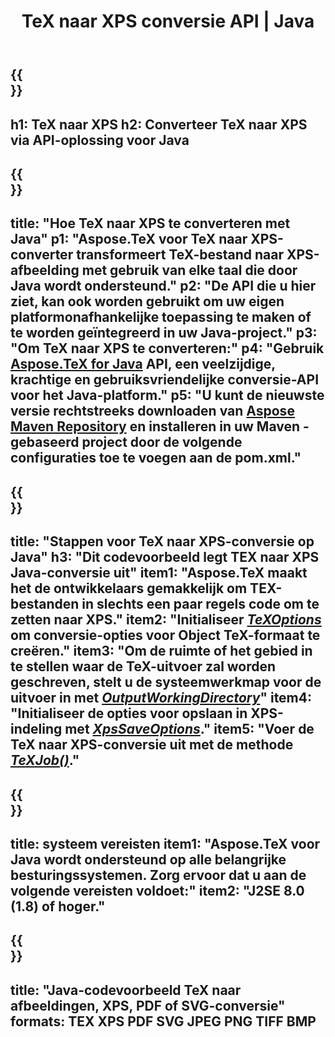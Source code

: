 ﻿---
translation: true
template: /_templates/_conversion-child-java.md
title: TeX naar XPS conversie API | Java
description: TeX naar XPS conversie functionaliteit. Integreer deze on-premise Java-bibliotheek in uw project of gebruik platformonafhankelijke applicaties om TeX naar XPS te converteren.
keywords: tex naar xps api java, tex2xps integreren
url: /java/conversion/tex-to-xps/
family: tex
platformtag: java
feature: conversion
informat: TEX
outformat: XPS
otherformats: BMP PNG JPEG TIFF PDF SVG
---

{{<section banner>}}
---
h1: TeX naar XPS
h2: Converteer TeX naar XPS via API-oplossing voor Java
---

{{<section overview>}}
---
title: "Hoe TeX naar XPS te converteren met Java"
p1: "Aspose.TeX voor TeX naar XPS-converter transformeert TeX-bestand naar XPS-afbeelding met gebruik van elke taal die door Java wordt ondersteund."
p2: "De API die u hier ziet, kan ook worden gebruikt om uw eigen platformonafhankelijke toepassing te maken of te worden geïntegreerd in uw Java-project."
p3: "Om TeX naar XPS te converteren:"
p4: "Gebruik [Aspose.TeX for Java](https://products.aspose.com/tex/java) API, een veelzijdige, krachtige en gebruiksvriendelijke conversie-API voor het Java-platform."
p5: "U kunt de nieuwste versie rechtstreeks downloaden van [Aspose Maven Repository](https://repository.aspose.com/tex/) en installeren in uw Maven -gebaseerd project door de volgende configuraties toe te voegen aan de pom.xml."
---

{{<section feature1>}}
---
title: "Stappen voor TeX naar XPS-conversie op Java"
h3: "Dit codevoorbeeld legt TEX naar XPS Java-conversie uit"
item1: "Aspose.TeX maakt het de ontwikkelaars gemakkelijk om TEX-bestanden in slechts een paar regels code om te zetten naar XPS."
item2: "Initialiseer [*TeXOptions*](https://reference.aspose.com/tex/java/com.aspose.tex/TeXOptions) om conversie-opties voor Object TeX-formaat te creëren."
item3: "Om de ruimte of het gebied in te stellen waar de TeX-uitvoer zal worden geschreven, stelt u de systeemwerkmap voor de uitvoer in met [*OutputWorkingDirectory*](https://reference.aspose.com/tex/java/com.aspose.tex/TeXOptions#getOutputWorkingDirectory--)"
item4: "Initialiseer de opties voor opslaan in XPS-indeling met [*XpsSaveOptions*](https://reference.aspose.com/tex/java/com.aspose.tex.rendering/XpsSaveOptions)."
item5: "Voer de TeX naar XPS-conversie uit met de methode [*TeXJob()*](https://reference.aspose.com/tex/java/com.aspose.tex/TeXJob)."
---

{{<section feature2>}}
---
title: systeem vereisten
item1: "Aspose.TeX voor Java wordt ondersteund op alle belangrijke besturingssystemen. Zorg ervoor dat u aan de volgende vereisten voldoet:"
item2: "J2SE 8.0 (1.8) of hoger."
---

{{<section widget>}}
---
title: "Java-codevoorbeeld TeX naar afbeeldingen, XPS, PDF of SVG-conversie"
formats: TEX XPS PDF SVG JPEG PNG TIFF BMP
---